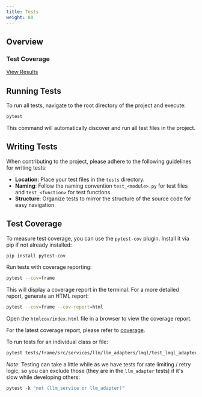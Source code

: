 ```yaml
---
title: Tests
weight: 80
---
```

<!---
roam-ignore
-->
## Overview

### Test Coverage
[View Results](../../../coverage)

## Running Tests

To run all tests, navigate to the root directory of the project and execute:

```bash
pytest
```

This command will automatically discover and run all test files in the project.

## Writing Tests

When contributing to the project, please adhere to the following guidelines for writing tests:

- **Location**: Place your test files in the `tests` directory.
- **Naming**: Follow the naming convention `test_<module>.py` for test files and `test_<function>` for test functions.
- **Structure**: Organize tests to mirror the structure of the source code for easy navigation.

## Test Coverage

To measure test coverage, you can use the `pytest-cov` plugin. Install it via pip if not already installed:

```bash
pip install pytest-cov
```

Run tests with coverage reporting:

```bash
pytest --cov=frame
```

This will display a coverage report in the terminal. For a more detailed report, generate an HTML report:

```bash
pytest --cov=frame --cov-report=html
```

Open the `htmlcov/index.html` file in a browser to view the coverage report.

For the latest coverage report, please refer to [coverage](coverage.md).

To run tests for an individual class or file:

```bash
pytest tests/frame/src/services/llm/llm_adapters/lmql/test_lmql_adapter.py 
```

*Note*: Testing can take a little while as we have tests for rate limiting / retry logic, so you can exclude those (they are in the `llm_adapter` tests) if it's slow while developing others:
```python
pytest -k "not (llm_service or llm_adapter)"
```

